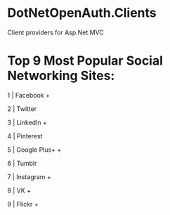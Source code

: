 DotNetOpenAuth.Clients
======================

Client providers for Asp.Net MVC

Top 9 Most Popular Social Networking Sites:
======================

1 | Facebook +

2 | Twitter

3 | LinkedIn +

4 | Pinterest

5 | Google Plus+ +

6 | Tumblr 

7 | Instagram +

8 | VK +

9 | Flickr +
